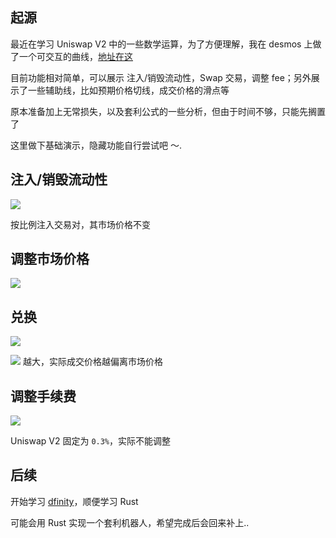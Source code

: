 ## 起源

最近在学习 Uniswap V2 中的一些数学运算，为了方便理解，我在 desmos 上做了一个可交互的曲线，[地址在这](https://www.desmos.com/calculator/youuxzbvr7)

目前功能相对简单，可以展示 注入/销毁流动性，Swap 交易，调整 fee；另外展示了一些辅助线，比如预期价格切线，成交价格的滑点等

原本准备加上无常损失，以及套利公式的一些分析，但由于时间不够，只能先搁置了

这里做下基础演示，隐藏功能自行尝试吧 ～.

## 注入/销毁流动性

![](./images/uniswap_v2_mint.gif)

按比例注入交易对，其市场价格不变

## 调整市场价格

![](./images/uniswap_v2_reserve.gif)

## 兑换

![](./images/uniswap_v2_swap.gif)

<img src="https://render.githubusercontent.com/render/math?math=\Delta%20X" /> 越大，实际成交价格越偏离市场价格

## 调整手续费

![](./images/uniswap_v2_fee.gif)

Uniswap V2 固定为 `0.3%`，实际不能调整

## 后续

开始学习 [dfinity](https://dfinity.org/)，顺便学习 Rust

可能会用 Rust 实现一个套利机器人，希望完成后会回来补上..

